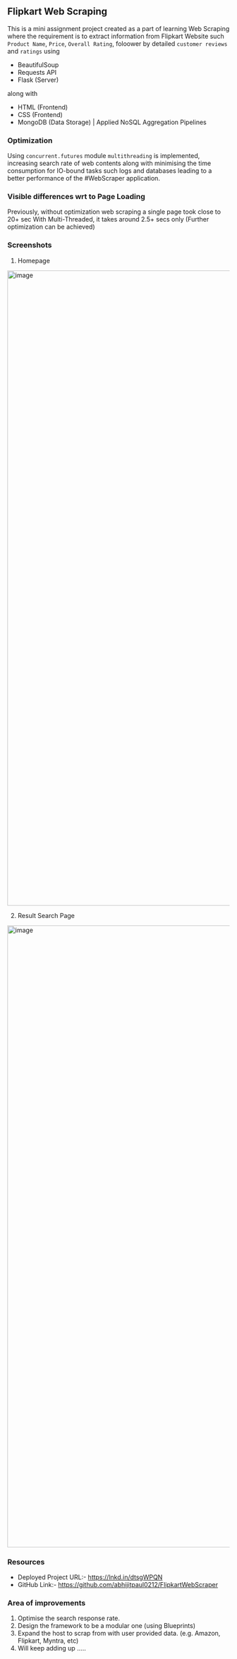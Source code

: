 ## Flipkart Web Scraping

This is a mini assignment project created as a part of learning Web Scraping where the requirement is to extract information
from Flipkart Website such `Product Name`, `Price`, `Overall Rating`, foloower by detailed `customer reviews` and `ratings` using
*  BeautifulSoup
*  Requests API
*  Flask (Server)

along with 
* HTML (Frontend)
* CSS (Frontend)
* MongoDB (Data Storage) | Applied NoSQL Aggregation Pipelines

### Optimization
Using `concurrent.futures` module `multithreading` is implemented, increasing search rate of web contents along with minimising the time consumption for IO-bound tasks such logs and databases leading to a better performance of the #WebScraper application.

### Visible differences wrt to Page Loading
Previously, without optimization web scraping a single page took close to 20+ sec
With Multi-Threaded, it takes around 2.5+ secs only (Further optimization can be achieved)

### Screenshots

1. Homepage
<img width="1440" alt="image" src="https://github.com/abhijitpaul0212/FlipkartWebScraper/assets/9966441/1a772b27-8173-40ac-9eb5-ddd41b559028">

2. Result Search Page
<img width="1410" alt="image" src="https://github.com/abhijitpaul0212/FlipkartWebScraper/assets/9966441/48beb82f-f0e4-4b41-bb31-699014450c1c">


### Resources

* Deployed Project URL:- https://lnkd.in/dtsgWPQN
* GitHub Link:- https://github.com/abhijitpaul0212/FlipkartWebScraper

### Area of improvements
1. Optimise the search response rate.
2. Design the framework to be a modular one (using Blueprints)
3. Expand the host to scrap from with user provided data. (e.g. Amazon, Flipkart, Myntra, etc)
4. Will keep adding up .....
